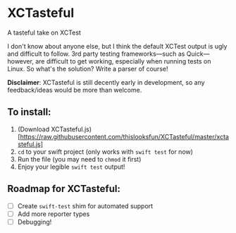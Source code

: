 # XCTasteful
A tasteful take on XCTest

I don't know about anyone else, but I think the default XCTest output is ugly and difficult to follow. 3rd party testing frameworks—such as Quick—however, are difficult to get working, especially when running tests on Linux. So what's the solution? Write a parser of course!

**Disclaimer**: XCTasteful is still decently early in development, so any feedback/ideas would be more than welcome.


## To install:
1. (Download XCTasteful.js)[https://raw.githubusercontent.com/thislooksfun/XCTasteful/master/xctasteful.js]
2. `cd` to your swift project (only works with `swift test` for now)
3. Run the file (you may need to `chmod` it first)
4. Enjoy your legible `swift test` output!


## Roadmap for XCTasteful:
- [ ] Create `swift-test` shim for automated support
- [ ] Add more reporter types
- [ ] Debugging!
